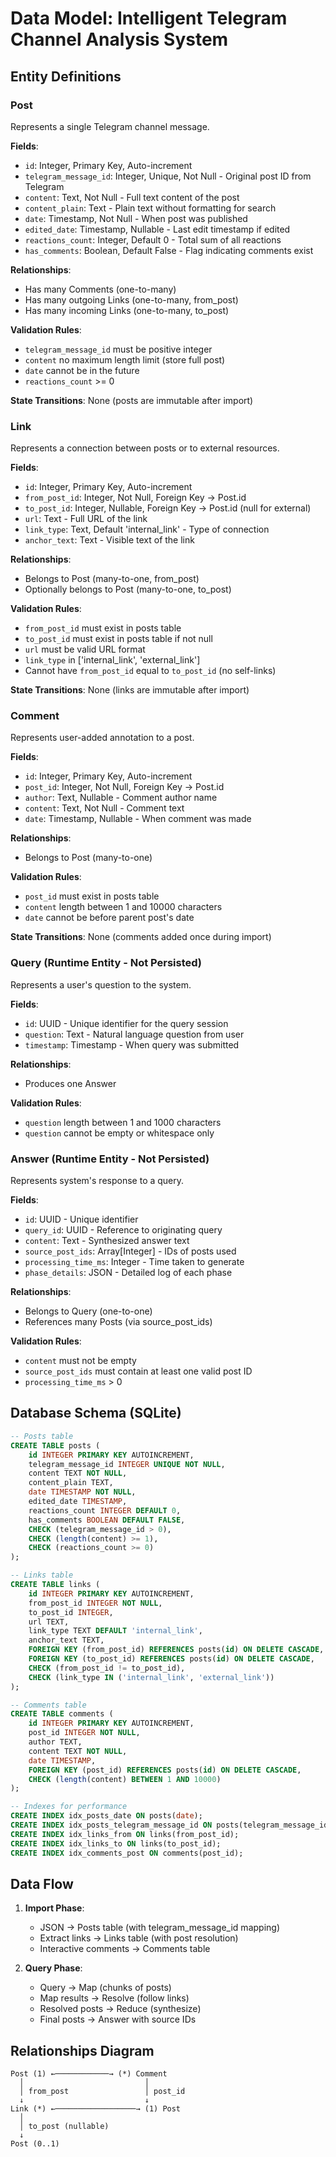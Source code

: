 # Data Model: Intelligent Telegram Channel Analysis System

## Entity Definitions

### Post
Represents a single Telegram channel message.

**Fields**:
- `id`: Integer, Primary Key, Auto-increment
- `telegram_message_id`: Integer, Unique, Not Null - Original post ID from Telegram
- `content`: Text, Not Null - Full text content of the post
- `content_plain`: Text - Plain text without formatting for search
- `date`: Timestamp, Not Null - When post was published
- `edited_date`: Timestamp, Nullable - Last edit timestamp if edited
- `reactions_count`: Integer, Default 0 - Total sum of all reactions
- `has_comments`: Boolean, Default False - Flag indicating comments exist

**Relationships**:
- Has many Comments (one-to-many)
- Has many outgoing Links (one-to-many, from_post)
- Has many incoming Links (one-to-many, to_post)

**Validation Rules**:
- `telegram_message_id` must be positive integer
- `content` no maximum length limit (store full post)
- `date` cannot be in the future
- `reactions_count` >= 0

**State Transitions**: None (posts are immutable after import)

### Link
Represents a connection between posts or to external resources.

**Fields**:
- `id`: Integer, Primary Key, Auto-increment
- `from_post_id`: Integer, Not Null, Foreign Key → Post.id
- `to_post_id`: Integer, Nullable, Foreign Key → Post.id (null for external)
- `url`: Text - Full URL of the link
- `link_type`: Text, Default 'internal_link' - Type of connection
- `anchor_text`: Text - Visible text of the link

**Relationships**:
- Belongs to Post (many-to-one, from_post)
- Optionally belongs to Post (many-to-one, to_post)

**Validation Rules**:
- `from_post_id` must exist in posts table
- `to_post_id` must exist in posts table if not null
- `url` must be valid URL format
- `link_type` in ['internal_link', 'external_link']
- Cannot have `from_post_id` equal to `to_post_id` (no self-links)

**State Transitions**: None (links are immutable after import)

### Comment
Represents user-added annotation to a post.

**Fields**:
- `id`: Integer, Primary Key, Auto-increment
- `post_id`: Integer, Not Null, Foreign Key → Post.id
- `author`: Text, Nullable - Comment author name
- `content`: Text, Not Null - Comment text
- `date`: Timestamp, Nullable - When comment was made

**Relationships**:
- Belongs to Post (many-to-one)

**Validation Rules**:
- `post_id` must exist in posts table
- `content` length between 1 and 10000 characters
- `date` cannot be before parent post's date

**State Transitions**: None (comments added once during import)

### Query (Runtime Entity - Not Persisted)
Represents a user's question to the system.

**Fields**:
- `id`: UUID - Unique identifier for the query session
- `question`: Text - Natural language question from user
- `timestamp`: Timestamp - When query was submitted

**Relationships**:
- Produces one Answer

**Validation Rules**:
- `question` length between 1 and 1000 characters
- `question` cannot be empty or whitespace only

### Answer (Runtime Entity - Not Persisted)
Represents system's response to a query.

**Fields**:
- `id`: UUID - Unique identifier
- `query_id`: UUID - Reference to originating query
- `content`: Text - Synthesized answer text
- `source_post_ids`: Array[Integer] - IDs of posts used
- `processing_time_ms`: Integer - Time taken to generate
- `phase_details`: JSON - Detailed log of each phase

**Relationships**:
- Belongs to Query (one-to-one)
- References many Posts (via source_post_ids)

**Validation Rules**:
- `content` must not be empty
- `source_post_ids` must contain at least one valid post ID
- `processing_time_ms` > 0

## Database Schema (SQLite)

```sql
-- Posts table
CREATE TABLE posts (
    id INTEGER PRIMARY KEY AUTOINCREMENT,
    telegram_message_id INTEGER UNIQUE NOT NULL,
    content TEXT NOT NULL,
    content_plain TEXT,
    date TIMESTAMP NOT NULL,
    edited_date TIMESTAMP,
    reactions_count INTEGER DEFAULT 0,
    has_comments BOOLEAN DEFAULT FALSE,
    CHECK (telegram_message_id > 0),
    CHECK (length(content) >= 1),
    CHECK (reactions_count >= 0)
);

-- Links table
CREATE TABLE links (
    id INTEGER PRIMARY KEY AUTOINCREMENT,
    from_post_id INTEGER NOT NULL,
    to_post_id INTEGER,
    url TEXT,
    link_type TEXT DEFAULT 'internal_link',
    anchor_text TEXT,
    FOREIGN KEY (from_post_id) REFERENCES posts(id) ON DELETE CASCADE,
    FOREIGN KEY (to_post_id) REFERENCES posts(id) ON DELETE CASCADE,
    CHECK (from_post_id != to_post_id),
    CHECK (link_type IN ('internal_link', 'external_link'))
);

-- Comments table
CREATE TABLE comments (
    id INTEGER PRIMARY KEY AUTOINCREMENT,
    post_id INTEGER NOT NULL,
    author TEXT,
    content TEXT NOT NULL,
    date TIMESTAMP,
    FOREIGN KEY (post_id) REFERENCES posts(id) ON DELETE CASCADE,
    CHECK (length(content) BETWEEN 1 AND 10000)
);

-- Indexes for performance
CREATE INDEX idx_posts_date ON posts(date);
CREATE INDEX idx_posts_telegram_message_id ON posts(telegram_message_id);
CREATE INDEX idx_links_from ON links(from_post_id);
CREATE INDEX idx_links_to ON links(to_post_id);
CREATE INDEX idx_comments_post ON comments(post_id);
```

## Data Flow

1. **Import Phase**:
   - JSON → Posts table (with telegram_message_id mapping)
   - Extract links → Links table (with post resolution)
   - Interactive comments → Comments table

2. **Query Phase**:
   - Query → Map (chunks of posts)
   - Map results → Resolve (follow links)
   - Resolved posts → Reduce (synthesize)
   - Final posts → Answer with source IDs

## Relationships Diagram

```
Post (1) ←────────────→ (*) Comment
  │                           │
  │ from_post                 │ post_id
  ↓                           ↓
Link (*) ←──────────────────→ (1) Post
  │
  │ to_post (nullable)
  ↓
Post (0..1)
```